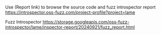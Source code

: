 Use (Report link) to browse the source code and fuzz introspector report https://introspector.oss-fuzz.com/project-profile?project=lame

Fuzz Introspector
https://storage.googleapis.com/oss-fuzz-introspector/lame/inspector-report/20240921/fuzz_report.html

